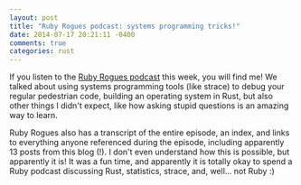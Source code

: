 ```yaml
---
layout: post
title: "Ruby Rogues podcast: systems programming tricks!"
date: 2014-07-17 20:21:11 -0400
comments: true
categories: rust
---
```


If you listen to the
[Ruby Rogues podcast](http://rubyrogues.com/165-rr-systems-programming-tricks-with-julia-evans/)
this week, you will find me! We talked about using systems programming
tools (like strace) to debug your regular pedestrian code, building an
operating system in Rust, but also other things I didn't expect, like
how asking stupid questions is an amazing way to learn.

Ruby Rogues also has a transcript of the entire episode, an index, and
links to everything anyone referenced during the episode, including
apparently 13 posts from this blog (!). I don't even understand how
this is possible, but apparently it is! It was a fun time, and
apparently it is totally okay to spend a Ruby podcast discussing Rust,
statistics, strace, and, well... not Ruby :)
